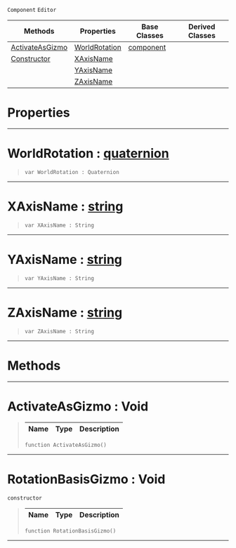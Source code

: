  `Component` `Editor`



|Methods|Properties|Base Classes|Derived Classes|
|---|---|---|---|
|[ ActivateAsGizmo](https://github.com/zeroengineteam/ZeroDocs/blob/master/code_reference/class_reference/rotationbasisgizmo.markdown#activateasgizmo-void)|[ WorldRotation](https://github.com/zeroengineteam/ZeroDocs/blob/master/code_reference/class_reference/rotationbasisgizmo.markdown#worldrotation-zero-engin)|[component](https://github.com/zeroengineteam/ZeroDocs/blob/master/code_reference/class_reference/component.markdown)| |
|[ Constructor](https://github.com/zeroengineteam/ZeroDocs/blob/master/code_reference/class_reference/rotationbasisgizmo.markdown#rotationbasisgizmo-void)|[ XAxisName](https://github.com/zeroengineteam/ZeroDocs/blob/master/code_reference/class_reference/rotationbasisgizmo.markdown#xaxisname-zero-engine-do)| | |
| |[ YAxisName](https://github.com/zeroengineteam/ZeroDocs/blob/master/code_reference/class_reference/rotationbasisgizmo.markdown#yaxisname-zero-engine-do)| | |
| |[ ZAxisName](https://github.com/zeroengineteam/ZeroDocs/blob/master/code_reference/class_reference/rotationbasisgizmo.markdown#zaxisname-zero-engine-do)| | |


 #  Properties


---  
 #  WorldRotation : [quaternion](https://github.com/zeroengineteam/ZeroDocs/blob/master/code_reference/zilch_base_types/quaternion.markdown)

> 
> ``` lang=cpp, name=Zilch
> var WorldRotation : Quaternion


---  
 #  XAxisName : [string](https://github.com/zeroengineteam/ZeroDocs/blob/master/code_reference/zilch_base_types/string.markdown)

> 
> ``` lang=cpp, name=Zilch
> var XAxisName : String


---  
 #  YAxisName : [string](https://github.com/zeroengineteam/ZeroDocs/blob/master/code_reference/zilch_base_types/string.markdown)

> 
> ``` lang=cpp, name=Zilch
> var YAxisName : String


---  
 #  ZAxisName : [string](https://github.com/zeroengineteam/ZeroDocs/blob/master/code_reference/zilch_base_types/string.markdown)

> 
> ``` lang=cpp, name=Zilch
> var ZAxisName : String


---  
 #  Methods


---  
 #  ActivateAsGizmo : Void

> 
> |Name|Type|Description|
> |---|---|---|
> ``` lang=cpp, name=Zilch
> function ActivateAsGizmo()
> ``` 


---  
 #  RotationBasisGizmo : Void

 `constructor`

> 
> |Name|Type|Description|
> |---|---|---|
> ``` lang=cpp, name=Zilch
> function RotationBasisGizmo()
> ``` 


---  
 

 